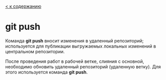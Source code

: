 [< к содержанию](/readme.md)

# git push

Команда **git push** вносит изменения в удаленный репозиторий; используется для публикации выгружаемых локальных изменений в центральном репозитории.

После проведения работ в рабочей ветке, слияния с основной, необходимо обновить удаленный репозиторий (удаленную ветку). Для этого используется команда **git push**.


